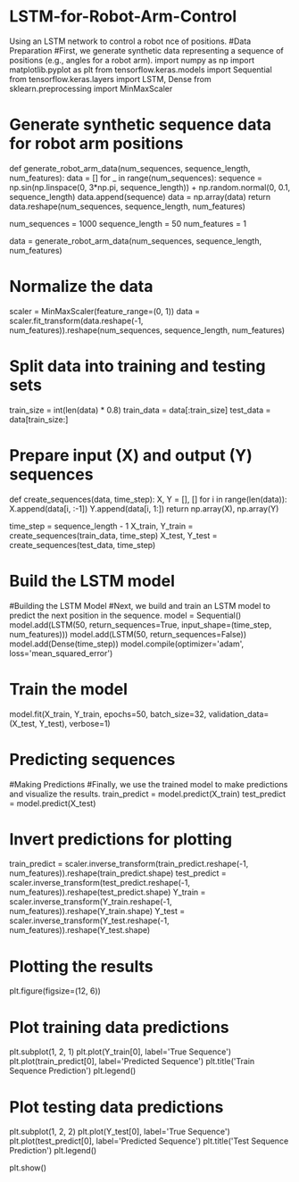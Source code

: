 # LSTM-for-Robot-Arm-Control
Using an LSTM network to control a robot nce of positions.
#Data Preparation
#First, we generate synthetic data representing a sequence of positions (e.g., angles for a robot arm).
import numpy as np
import matplotlib.pyplot as plt
from tensorflow.keras.models import Sequential
from tensorflow.keras.layers import LSTM, Dense
from sklearn.preprocessing import MinMaxScaler

# Generate synthetic sequence data for robot arm positions
def generate_robot_arm_data(num_sequences, sequence_length, num_features):
    data = []
    for _ in range(num_sequences):
        sequence = np.sin(np.linspace(0, 3*np.pi, sequence_length)) + np.random.normal(0, 0.1, sequence_length)
        data.append(sequence)
    data = np.array(data)
    return data.reshape(num_sequences, sequence_length, num_features)

num_sequences = 1000
sequence_length = 50
num_features = 1

data = generate_robot_arm_data(num_sequences, sequence_length, num_features)

# Normalize the data
scaler = MinMaxScaler(feature_range=(0, 1))
data = scaler.fit_transform(data.reshape(-1, num_features)).reshape(num_sequences, sequence_length, num_features)

# Split data into training and testing sets
train_size = int(len(data) * 0.8)
train_data = data[:train_size]
test_data = data[train_size:]

# Prepare input (X) and output (Y) sequences
def create_sequences(data, time_step):
    X, Y = [], []
    for i in range(len(data)):
        X.append(data[i, :-1])
        Y.append(data[i, 1:])
    return np.array(X), np.array(Y)

time_step = sequence_length - 1
X_train, Y_train = create_sequences(train_data, time_step)
X_test, Y_test = create_sequences(test_data, time_step)

# Build the LSTM model
#Building the LSTM Model
#Next, we build and train an LSTM model to predict the next position in the sequence.
model = Sequential()
model.add(LSTM(50, return_sequences=True, input_shape=(time_step, num_features)))
model.add(LSTM(50, return_sequences=False))
model.add(Dense(time_step))
model.compile(optimizer='adam', loss='mean_squared_error')

# Train the model
model.fit(X_train, Y_train, epochs=50, batch_size=32, validation_data=(X_test, Y_test), verbose=1)


# Predicting sequences
#Making Predictions
#Finally, we use the trained model to make predictions and visualize the results.
train_predict = model.predict(X_train)
test_predict = model.predict(X_test)

# Invert predictions for plotting
train_predict = scaler.inverse_transform(train_predict.reshape(-1, num_features)).reshape(train_predict.shape)
test_predict = scaler.inverse_transform(test_predict.reshape(-1, num_features)).reshape(test_predict.shape)
Y_train = scaler.inverse_transform(Y_train.reshape(-1, num_features)).reshape(Y_train.shape)
Y_test = scaler.inverse_transform(Y_test.reshape(-1, num_features)).reshape(Y_test.shape)

# Plotting the results
plt.figure(figsize=(12, 6))

# Plot training data predictions
plt.subplot(1, 2, 1)
plt.plot(Y_train[0], label='True Sequence')
plt.plot(train_predict[0], label='Predicted Sequence')
plt.title('Train Sequence Prediction')
plt.legend()

# Plot testing data predictions
plt.subplot(1, 2, 2)
plt.plot(Y_test[0], label='True Sequence')
plt.plot(test_predict[0], label='Predicted Sequence')
plt.title('Test Sequence Prediction')
plt.legend()

plt.show()
